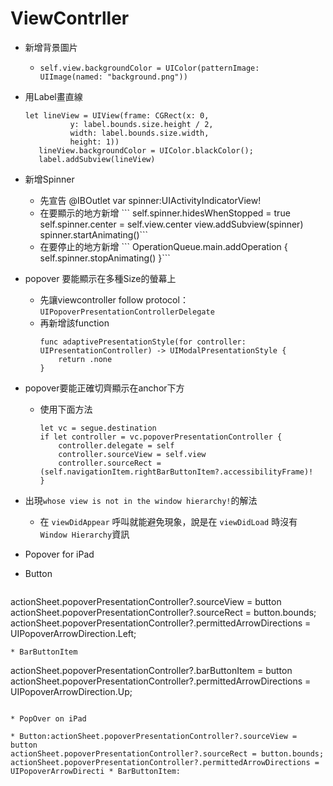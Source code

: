 # ViewContrller

* 新增背景圖片
  * `self.view.backgroundColor = UIColor(patternImage: UIImage(named: "background.png"))`
* 用Label畫直線
  ```
  let lineView = UIView(frame: CGRect(x: 0, 
            y: label.bounds.size.height / 2,
            width: label.bounds.size.width,
            height: 1)) 
     lineView.backgroundColor = UIColor.blackColor();
     label.addSubview(lineView)
  ```
* 新增Spinner
  * 先宣告 @IBOutlet var spinner:UIActivityIndicatorView!
  * 在要顯示的地方新增
    \`\`\`
    self.spinner.hidesWhenStopped = true
    self.spinner.center = self.view.center
    view.addSubview\(spinner\)
    spinner.startAnimating\(\)\`\`\`
  * 在要停止的地方新增
    \`\`\` 
    OperationQueue.main.addOperation {
       self.spinner.stopAnimating\(\)
    }\`\`\`
* popover 要能顯示在多種Size的螢幕上
  * 先讓viewcontroller follow protocol：`UIPopoverPresentationControllerDelegate`
  * 再新增該function
    ```
    func adaptivePresentationStyle(for controller: UIPresentationController) -> UIModalPresentationStyle {
        return .none
    }
    ```
* popover要能正確切齊顯示在anchor下方
  * 使用下面方法
    ```
    let vc = segue.destination
    if let controller = vc.popoverPresentationController {
        controller.delegate = self
        controller.sourceView = self.view
        controller.sourceRect = (self.navigationItem.rightBarButtonItem?.accessibilityFrame)!
    }
    ```
* 出現`whose view is not in the window hierarchy!`的解法

  * 在 `viewDidAppear` 呼叫就能避免現象，說是在 `viewDidLoad` 時沒有 `Window Hierarchy`資訊

* Popover for iPad

 * Button

   ```      
actionSheet.popoverPresentationController?.sourceView = button
actionSheet.popoverPresentationController?.sourceRect = button.bounds;
actionSheet.popoverPresentationController?.permittedArrowDirections = UIPopoverArrowDirection.Left;

   ```
 * BarButtonItem

   ```
actionSheet.popoverPresentationController?.barButtonItem = button
actionSheet.popoverPresentationController?.permittedArrowDirections = UIPopoverArrowDirection.Up;
   ```

* PopOver on iPad

 * Button:actionSheet.popoverPresentationController?.sourceView = button
actionSheet.popoverPresentationController?.sourceRect = button.bounds;
actionSheet.popoverPresentationController?.permittedArrowDirections = UIPopoverArrowDirecti * BarButtonItem: